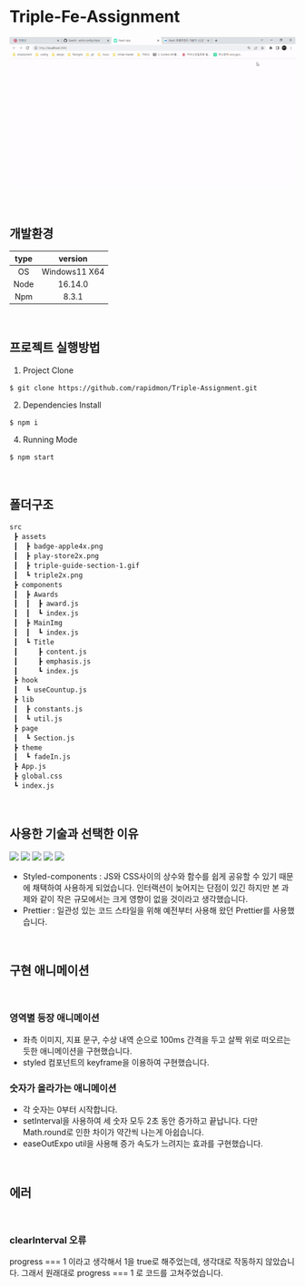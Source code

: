 # Triple-Fe-Assignment

![완성예시](src/assets/Assignment-Example.gif)

<br/>

## 개발환경

| type |    version    |
| :--: | :-----------: |
|  OS  | Windows11 X64 |
| Node |    16.14.0    |
| Npm  |     8.3.1     |

<br/>

## 프로젝트 실행방법

1. Project Clone

```
$ git clone https://github.com/rapidmon/Triple-Assignment.git
```

2. Dependencies Install

```
$ npm i
```

4. Running Mode

```
$ npm start
```

<br/>

## 폴더구조

```bash
src
 ┣ assets
 ┃  ┣ badge-apple4x.png
 ┃  ┣ play-store2x.png
 ┃  ┣ triple-guide-section-1.gif
 ┃  ┗ triple2x.png
 ┣ components
 ┃  ┣ Awards
 ┃  ┃  ┣ award.js
 ┃  ┃  ┗ index.js
 ┃  ┣ MainImg
 ┃  ┃  ┗ index.js
 ┃  ┗ Title
 ┃     ┣ content.js
 ┃     ┣ emphasis.js
 ┃     ┗ index.js
 ┣ hook
 ┃  ┗ useCountup.js
 ┣ lib
 ┃  ┣ constants.js
 ┃  ┗ util.js
 ┣ page
 ┃  ┗ Section.js
 ┣ theme
 ┃  ┗ fadeIn.js
 ┣ App.js
 ┣ global.css
 ┗ index.js

```

<br>

## 사용한 기술과 선택한 이유

<p>
  <img src="https://img.shields.io/badge/-JavaScript-%23F7DF1C?style=for-the-badge&logo=javascript&logoColor=000000&labelColor=%23FFCE5A&color=%23FFCE5A">
  <img src="https://img.shields.io/badge/-React-222222?style=for-the-badge&logo=react">
  <img src="https://img.shields.io/badge/-Prettier-F7B93E?style=flat-square&logo=prettier&logoColor=white" />
  <img src="https://img.shields.io/badge/-Git-F05032?style=for-the-badge&logo=git&logoColor=ffffff">
  <img src="https://user-images.githubusercontent.com/73818206/176097620-fd66a357-2bb3-41d3-ab8a-0d779fa49e39.svg">
</p>

- Styled-components : JS와 CSS사이의 상수와 함수를 쉽게 공유할 수 있기 때문에 채택하여 사용하게 되었습니다. 인터랙션이 늦어지는 단점이 있긴 하지만 본 과제와 같이 작은 규모에서는 크게 영향이 없을 것이라고 생각했습니다.
- Prettier : 일관성 있는 코드 스타일을 위해 예전부터 사용해 왔던 Prettier를 사용했습니다.

<br/>

## 구현 애니메이션

<br/>

### 영역별 등장 애니메이션

- 좌측 이미지, 지표 문구, 수상 내역 순으로 100ms 간격을 두고 살짝 위로 떠오르는 듯한 애니메이션을 구현했습니다.
- styled 컴포넌트의 keyframe을 이용하여 구현했습니다.

### 숫자가 올라가는 애니메이션

- 각 숫자는 0부터 시작합니다.
- setInterval을 사용하여 세 숫자 모두 2초 동안 증가하고 끝납니다. 다만 Math.round로 인한 차이가 약간씩 나는게 아쉽습니다.
- easeOutExpo util을 사용해 증가 속도가 느려지는 효과를 구현했습니다.

<br>

## 에러

<br/>

### clearInterval 오류

progress === 1 이라고 생각해서 1을 true로 해주었는데, 생각대로 작동하지 않았습니다. 그래서 원래대로 progress === 1 로 코드를 고쳐주었습니다.

